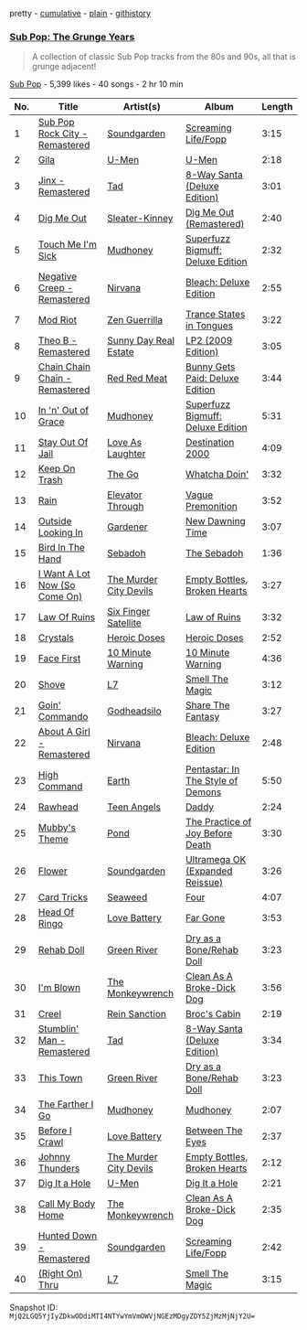pretty - [cumulative](/playlists/cumulative/1s2jwVSrmxKxxvvDoMWl32.md) - [plain](/playlists/plain/1s2jwVSrmxKxxvvDoMWl32) - [githistory](https://github.githistory.xyz/mackorone/spotify-playlist-archive/blob/main/playlists/plain/1s2jwVSrmxKxxvvDoMWl32)

### [Sub Pop: The Grunge Years](https://open.spotify.com/playlist/1s2jwVSrmxKxxvvDoMWl32)

> A collection of classic Sub Pop tracks from the 80s and 90s, all that is grunge adjacent!

[Sub Pop](https://open.spotify.com/user/subpoprecords) - 5,399 likes - 40 songs - 2 hr 10 min

| No. | Title | Artist(s) | Album | Length |
|---|---|---|---|---|
| 1 | [Sub Pop Rock City \- Remastered](https://open.spotify.com/track/353tG6zuOSRk9McBBvrJ9t) | [Soundgarden](https://open.spotify.com/artist/5xUf6j4upBrXZPg6AI4MRK) | [Screaming Life/Fopp](https://open.spotify.com/album/2yN7nOorUYUHWZdbZLeOB1) | 3:15 |
| 2 | [Gila](https://open.spotify.com/track/24ibaB92ASwrsx5xof1oPs) | [U\-Men](https://open.spotify.com/artist/22WypD8tTI2wltNMQJZhj6) | [U\-Men](https://open.spotify.com/album/6mmQItCmqEkfy7XgOqJS6F) | 2:18 |
| 3 | [Jinx \- Remastered](https://open.spotify.com/track/7dm39Z8XYDPuxOTwRNYxIf) | [Tad](https://open.spotify.com/artist/2mncWLPUUFpNvBLkHzTsDO) | [8\-Way Santa \(Deluxe Edition\)](https://open.spotify.com/album/6EdDnYIrJJQgGhAtXefD33) | 3:01 |
| 4 | [Dig Me Out](https://open.spotify.com/track/1TvXbNhFRbrp1SIenQ2NHM) | [Sleater\-Kinney](https://open.spotify.com/artist/4wLIbcoqmqI4WZHDiBxeCB) | [Dig Me Out \(Remastered\)](https://open.spotify.com/album/0nbA26khGDRROFRo7D90w0) | 2:40 |
| 5 | [Touch Me I'm Sick](https://open.spotify.com/track/5iDmsAvKVxhk6GDw3OGrj6) | [Mudhoney](https://open.spotify.com/artist/7LuYiSXiWs86rwWJjEEgB9) | [Superfuzz Bigmuff: Deluxe Edition](https://open.spotify.com/album/0F2pA4ae1ka2kg0p0QuyZD) | 2:32 |
| 6 | [Negative Creep \- Remastered](https://open.spotify.com/track/4zIsMAQASzCg6XK7WExT54) | [Nirvana](https://open.spotify.com/artist/6olE6TJLqED3rqDCT0FyPh) | [Bleach: Deluxe Edition](https://open.spotify.com/album/4vEqluvGq8AC9Xx2Fx4cZ3) | 2:55 |
| 7 | [Mod Riot](https://open.spotify.com/track/6gp8zfO6Lk7p964Kcwfzmf) | [Zen Guerrilla](https://open.spotify.com/artist/1DXSOh1Ej7spg9XCFUt3nU) | [Trance States in Tongues](https://open.spotify.com/album/0VEK4ca3p9SEtd6aencmy3) | 3:22 |
| 8 | [Theo B \- Remastered](https://open.spotify.com/track/454I82v6CEX2qnWo0333rS) | [Sunny Day Real Estate](https://open.spotify.com/artist/2lZkXWxkZsZzBocxMjN1or) | [LP2 \(2009 Edition\)](https://open.spotify.com/album/0P52LfBl3FRrh19ynSgbvi) | 3:05 |
| 9 | [Chain Chain Chain \- Remastered](https://open.spotify.com/track/5sL1F4Z7JHjosFEyy0mVx4) | [Red Red Meat](https://open.spotify.com/artist/4ti1ys01b6fMkkSMqcCA1H) | [Bunny Gets Paid: Deluxe Edition](https://open.spotify.com/album/3Kh5JSTn0A5qWbUYA8fPA7) | 3:44 |
| 10 | [In 'n' Out of Grace](https://open.spotify.com/track/19pJP24i5fLjA0g0SByxtV) | [Mudhoney](https://open.spotify.com/artist/7LuYiSXiWs86rwWJjEEgB9) | [Superfuzz Bigmuff: Deluxe Edition](https://open.spotify.com/album/0F2pA4ae1ka2kg0p0QuyZD) | 5:31 |
| 11 | [Stay Out Of Jail](https://open.spotify.com/track/7dWN9NAARtpBElLoBge7Ql) | [Love As Laughter](https://open.spotify.com/artist/6BEYUtnU8Bvtp7afs5Phpm) | [Destination 2000](https://open.spotify.com/album/0xTfyjhVxaPuUjESqXjMxW) | 4:09 |
| 12 | [Keep On Trash](https://open.spotify.com/track/4ndkiZgBO9CPlzOPKaV4IL) | [The Go](https://open.spotify.com/artist/2m0xdXsYglZKSzqVkZtFi8) | [Whatcha Doin'](https://open.spotify.com/album/6SAkZCPTD0cM0GDTSEfS5m) | 3:32 |
| 13 | [Rain](https://open.spotify.com/track/3azPkhGvPr4PtFJK3FCHEQ) | [Elevator Through](https://open.spotify.com/artist/1WwgTYI78AxwLCoV5GpcQU) | [Vague Premonition](https://open.spotify.com/album/2QWvRL3l5EWWkTXpa3QkZH) | 3:52 |
| 14 | [Outside Looking In](https://open.spotify.com/track/2R28Zo7lgJqvUoLor5JW7r) | [Gardener](https://open.spotify.com/artist/4MtVwBAldwtHlTWKR9HQVD) | [New Dawning Time](https://open.spotify.com/album/6i6o4Zx1edgw26l0kacSAj) | 3:07 |
| 15 | [Bird In The Hand](https://open.spotify.com/track/0UD3xlfXuqiwlzJnwxg7cb) | [Sebadoh](https://open.spotify.com/artist/2wrhBKGC3DTNNNDRJPaxW6) | [The Sebadoh](https://open.spotify.com/album/13kBcWm6saVw8okQWvGCWX) | 1:36 |
| 16 | [I Want A Lot Now \(So Come On\)](https://open.spotify.com/track/0wOHIP3yW8QLrQw4IcURPj) | [The Murder City Devils](https://open.spotify.com/artist/0rIOnBirvFkIILkTCGc7N0) | [Empty Bottles, Broken Hearts](https://open.spotify.com/album/5WYbCq5eWMvMt5dvHuGqv6) | 3:27 |
| 17 | [Law Of Ruins](https://open.spotify.com/track/1vLSpx8eLO6PIp5MlrJeiH) | [Six Finger Satellite](https://open.spotify.com/artist/2YtMRsnq57aXEt7mmgKIbS) | [Law of Ruins](https://open.spotify.com/album/3O7PE12fILKW39CI9mYXbE) | 3:32 |
| 18 | [Crystals](https://open.spotify.com/track/74zRuKd5VcgfR5HMD2nRSh) | [Heroic Doses](https://open.spotify.com/artist/55cwzGJ7U8LrsMptP70w2I) | [Heroic Doses](https://open.spotify.com/album/2TSalaHYskXQ69TttosLxS) | 2:52 |
| 19 | [Face First](https://open.spotify.com/track/7tY1GUdtUGnwDj6znHRGWB) | [10 Minute Warning](https://open.spotify.com/artist/3eOWn0gtDZSHnybaXsIKJg) | [10 Minute Warning](https://open.spotify.com/album/0ogljjEXRlymfgFhNNwfz4) | 4:36 |
| 20 | [Shove](https://open.spotify.com/track/0AeIgH9Cmx08QL47ZBPAN4) | [L7](https://open.spotify.com/artist/2zMQOJ4Cyl4BYbw6WqaO3h) | [Smell The Magic](https://open.spotify.com/album/1pXoAahgLu9ewP3HVt3md5) | 3:12 |
| 21 | [Goin' Commando](https://open.spotify.com/track/5U6d57indQnFPOULqD55Ss) | [Godheadsilo](https://open.spotify.com/artist/19U1TljX5HGtzVlI1JljwV) | [Share The Fantasy](https://open.spotify.com/album/3VIL90Q8BN4bUNO20cfEZ8) | 3:27 |
| 22 | [About A Girl \- Remastered](https://open.spotify.com/track/4T0OWC2ISMWVDAIdhIPXK4) | [Nirvana](https://open.spotify.com/artist/6olE6TJLqED3rqDCT0FyPh) | [Bleach: Deluxe Edition](https://open.spotify.com/album/4vEqluvGq8AC9Xx2Fx4cZ3) | 2:48 |
| 23 | [High Command](https://open.spotify.com/track/70jjEHFCtbHPZihBqRgLSu) | [Earth](https://open.spotify.com/artist/4mTFQE6aiehScgvreB9llC) | [Pentastar: In The Style of Demons](https://open.spotify.com/album/7M2HxkfzBMftGLjmbd3sBE) | 5:50 |
| 24 | [Rawhead](https://open.spotify.com/track/3CfLom1pwg7Z0AmlfErbC4) | [Teen Angels](https://open.spotify.com/artist/4BfscLIqG4hjMzZtZaVDE9) | [Daddy](https://open.spotify.com/album/2iMSKzeVxmLYO1xj5KtFcU) | 2:24 |
| 25 | [Mubby's Theme](https://open.spotify.com/track/5qjmc5KMBJ6IekQ7pmT4j8) | [Pond](https://open.spotify.com/artist/2C3d4ZcjA6BLPvl2uGZ7X6) | [The Practice of Joy Before Death](https://open.spotify.com/album/30ZCDWu8xHZ68AdFEmS4il) | 3:30 |
| 26 | [Flower](https://open.spotify.com/track/44OxoDksTnkbNXW9OxiHgg) | [Soundgarden](https://open.spotify.com/artist/5xUf6j4upBrXZPg6AI4MRK) | [Ultramega OK \(Expanded Reissue\)](https://open.spotify.com/album/5ZenjDvGoaKRK8xGmBXnVx) | 3:26 |
| 27 | [Card Tricks](https://open.spotify.com/track/4Kg3WSpXJL6qCeOJhHQFPF) | [Seaweed](https://open.spotify.com/artist/4jzHHEC3qk1j4hnIWPUnsu) | [Four](https://open.spotify.com/album/2wbMARvZRMncZLZDD4xq6u) | 4:07 |
| 28 | [Head Of Ringo](https://open.spotify.com/track/7sLnoiT3VjjGxKlJZ7BBkv) | [Love Battery](https://open.spotify.com/artist/43wwctvUaVOoEHEijQ8NpF) | [Far Gone](https://open.spotify.com/album/4YFwgDzlkLtRXnJETlgsRL) | 3:53 |
| 29 | [Rehab Doll](https://open.spotify.com/track/2Am2sEVIQP3gJuDmy2NM0H) | [Green River](https://open.spotify.com/artist/1XIIxzmo6BNRR4QkImSdsX) | [Dry as a Bone/Rehab Doll](https://open.spotify.com/album/0mNTdG28OR6BmPCrDcwsvy) | 3:23 |
| 30 | [I'm Blown](https://open.spotify.com/track/6nAqpaf5BTaP9y9nTn5r3O) | [The Monkeywrench](https://open.spotify.com/artist/2l0m5zZDDup4TwDKwktCfk) | [Clean As A Broke\-Dick Dog](https://open.spotify.com/album/2Q3dHJ4uZi5L36XPrvsNmr) | 3:56 |
| 31 | [Creel](https://open.spotify.com/track/4RCHWdmKCrW47Qj71f00fK) | [Rein Sanction](https://open.spotify.com/artist/3wFHDXSHYQyd5KajSQoYFl) | [Broc's Cabin](https://open.spotify.com/album/3XFlu5xQWXYb4foMDWcP5K) | 2:19 |
| 32 | [Stumblin' Man \- Remastered](https://open.spotify.com/track/6WzbwKfEXIUzJUKVeehe24) | [Tad](https://open.spotify.com/artist/2mncWLPUUFpNvBLkHzTsDO) | [8\-Way Santa \(Deluxe Edition\)](https://open.spotify.com/album/6EdDnYIrJJQgGhAtXefD33) | 3:34 |
| 33 | [This Town](https://open.spotify.com/track/4Wj6GKn1vBHJ12ezWQubax) | [Green River](https://open.spotify.com/artist/1XIIxzmo6BNRR4QkImSdsX) | [Dry as a Bone/Rehab Doll](https://open.spotify.com/album/0mNTdG28OR6BmPCrDcwsvy) | 3:23 |
| 34 | [The Farther I Go](https://open.spotify.com/track/0ec5k1N6hjYpZNEkHgQoEk) | [Mudhoney](https://open.spotify.com/artist/7LuYiSXiWs86rwWJjEEgB9) | [Mudhoney](https://open.spotify.com/album/20cuS8dE7Jtigyv2aengLA) | 2:07 |
| 35 | [Before I Crawl](https://open.spotify.com/track/1Da12hmGPlFfTTJ0OtHHUN) | [Love Battery](https://open.spotify.com/artist/43wwctvUaVOoEHEijQ8NpF) | [Between The Eyes](https://open.spotify.com/album/7gB0ruzJsttD7HAUPck9J9) | 2:37 |
| 36 | [Johnny Thunders](https://open.spotify.com/track/1Ob4GOlhHX3kMkC1aejgJl) | [The Murder City Devils](https://open.spotify.com/artist/0rIOnBirvFkIILkTCGc7N0) | [Empty Bottles, Broken Hearts](https://open.spotify.com/album/5WYbCq5eWMvMt5dvHuGqv6) | 2:12 |
| 37 | [Dig It a Hole](https://open.spotify.com/track/4ehJfHtoua2ItI7IoKebR1) | [U\-Men](https://open.spotify.com/artist/22WypD8tTI2wltNMQJZhj6) | [Dig It a Hole](https://open.spotify.com/album/36aaJ47xuHgZeYFonQrVnn) | 2:21 |
| 38 | [Call My Body Home](https://open.spotify.com/track/14xY3NCYgguwLDGtlC9GxJ) | [The Monkeywrench](https://open.spotify.com/artist/2l0m5zZDDup4TwDKwktCfk) | [Clean As A Broke\-Dick Dog](https://open.spotify.com/album/2Q3dHJ4uZi5L36XPrvsNmr) | 2:35 |
| 39 | [Hunted Down \- Remastered](https://open.spotify.com/track/4nnDr2vyxvKudkOH4CQv3K) | [Soundgarden](https://open.spotify.com/artist/5xUf6j4upBrXZPg6AI4MRK) | [Screaming Life/Fopp](https://open.spotify.com/album/2yN7nOorUYUHWZdbZLeOB1) | 2:42 |
| 40 | [\(Right On\) Thru](https://open.spotify.com/track/7wSIf6tKCqWreKm9oKmuIJ) | [L7](https://open.spotify.com/artist/2zMQOJ4Cyl4BYbw6WqaO3h) | [Smell The Magic](https://open.spotify.com/album/1pXoAahgLu9ewP3HVt3md5) | 3:15 |

Snapshot ID: `MjQ2LGQ5YjIyZDkwODdiMTI4NTYwYmVmOWVjNGEzMDgyZDY5ZjMzMjNjY2U=`
